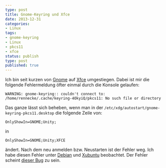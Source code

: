```yaml
---
type: post
title: Gnome-Keyring und Xfce
date: 2013-12-31
categories:
- Linux
tags:
- gnome-keyring
- Linux
- pkcs11
- xfce
status: publish
type: post
published: true
---
```

Ich bin seit kurzen von [Gnome](http://www.gnome.org/) auf [Xfce](http://www.xfce.org/) umgestiegen.
Dabei ist mir die folgende Fehlermeldung öfter einmal durch die Konsole gelaufen:


    WARNING: gnome-keyring:: couldn't connect to: /home/rennecke/.cache/keyring-4OkyiQ/pkcs11: No such file or directory

Das ganze lässt sich beheben, wenn man in der `/etc/xdg/autostart/gnome-keyring-pkcs11.desktop` die folgende Zeile von:

    OnlyShowIn=GNOME;Unity;

in

    OnlyShowIn=GNOME;Unity;XFCE

ändert. Nach dem neu anmelden bzw. Neustarten ist der Fehler weg. Ich habe diesen Fehler unter [Debian](http://www.debian.org/) und [Xubuntu](http://xubuntu.org/) beobachtet.
Der Fehler scheint [dieser Bug](http://bugs.debian.org/cgi-bin/bugreport.cgi?bug=649408) zu sein.
